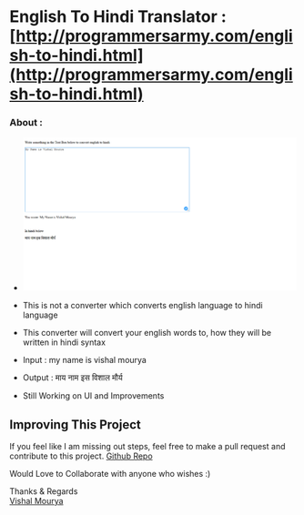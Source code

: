 # English To Hindi Translator : [http://programmersarmy.com/english-to-hindi.html](http://programmersarmy.com/english-to-hindi.html)


### About :

- ![ScreenShot](https://github.com/vishal-mourya/english-to-hindi-word-changer/blob/main/Screenshot.png?raw=true)

- This is not a converter which converts english language to hindi language

- This converter will convert your english words to, how they will be written in hindi syntax

- Input : my name is vishal mourya
- Output : माय नाम इस विशाल मौर्य

- Still Working on UI and Improvements

## Improving This Project

If you feel like I am missing out steps, feel free to make a pull request and contribute to this project. [Github Repo](https://github.com/vishal-mourya/english-to-hindi-word-changer)

Would Love to Collaborate with anyone who wishes :)

Thanks & Regards <br>
[Vishal Mourya](https://www.linkedin.com/in/vishal-mourya-a4245b18b/)

